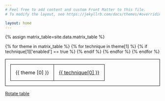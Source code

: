 ```yaml
---
# Feel free to add content and custom Front Matter to this file.
# To modify the layout, see https://jekyllrb.com/docs/themes/#overriding-theme-defaults

layout: home
---
```

{% assign matrix_table=site.data.matrix_table %}

<table>
    <tbody>
        <!-- Iterate themes and techniques in each theme defined in matrix_tabele.json -->
        {% for theme in matrix_table %}
            <tr>
            <!-- Obtain attack theme which is the key -->
            <td>{{ theme [0] }}</td>
                <!-- Iterate techniques in each theme -->
                {% for technique in theme[1] %}
                    <!-- Display technique name if it's enabled -->
                    {% if technique[1]['enabled'] == true %}
                        <td>
                            <a href="/{{ technique[1]['file_loc'] }}">{{ technique[0] }}</a>
                        </td>
                    {% endif %}
                {% endfor %}
            </tr>
        {% endfor %}
    </tbody>
</table>
<p><a href="#">Rotate table</a></p>

<style>
    table, caption, thead, tbody, td, tr{
        border: 1px solid black;
        padding: 1rem;
    }

</style>

<script src="jquery-3.3.1.min.js"></script>
<script>

    $("a").click(function(){
    $("table").each(function() {
        var $this = $(this);
        var newrows = [];
        $this.find("tr").each(function(){
            var i = 0;
            $(this).find("td").each(function(){
                i++;
                if(newrows[i] === undefined) { newrows[i] = $("<tr></tr>"); }
                newrows[i].append($(this));
            });
        });
        $this.find("tr").remove();
        $.each(newrows, function(){
            $this.append(this);
        });
    });
    
    return false;
});
</script>
